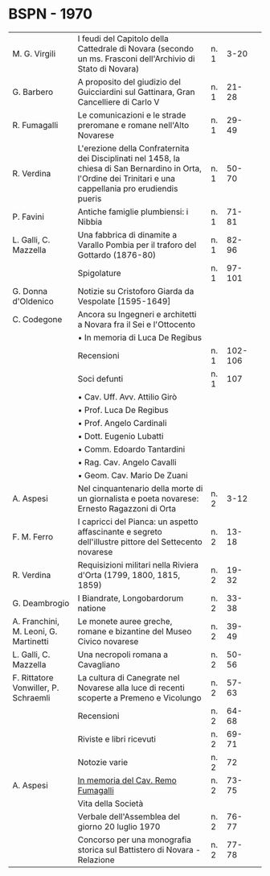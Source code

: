 # BSPN - 1970

<table>
    <tr>
        <td>M. G. Virgili</td>
        <td>I feudi del Capitolo della Cattedrale di Novara (secondo un ms. Frasconi dell'Archivio di Stato di Novara)
        </td>
        <td>n. 1</td>
        <td>3-20</td>
        <td></td>
    </tr>
    <tr>
        <td>G. Barbero</td>
        <td>A proposito del giudizio del Guicciardini sul Gattinara, Gran Cancelliere di Carlo V</td>
        <td>n. 1</td>
        <td>21-28</td>
        <td></td>
    </tr>
    <tr>
        <td>R. Fumagalli</td>
        <td>Le comunicazioni e le strade preromane e romane nell'Alto Novarese</td>
        <td>n. 1</td>
        <td>29-49</td>
        <td></td>
    </tr>
    <tr>
        <td>R. Verdina</td>
        <td>L'erezione della Confraternita dei Disciplinati nel 1458, la chiesa di San Bernardino in Orta, l'Ordine dei
            Trinitari e una cappellania pro erudiendis pueris
        </td>
        <td>n. 1</td>
        <td>50-70</td>
        <td></td>
    </tr>
    <tr>
        <td>P. Favini</td>
        <td>Antiche famiglie plumbiensi: i Nibbia</td>
        <td>n. 1</td>
        <td>71-81</td>
        <td></td>
    </tr>
    <tr>
        <td>L. Galli, C. Mazzella</td>
        <td>Una fabbrica di dinamite a Varallo Pombia per il traforo del Gottardo (1876-80)</td>
        <td>n. 1</td>
        <td>82-96</td>
        <td></td>
    </tr>
    <tr>
        <td></td>
        <td>Spigolature</td>
        <td>n. 1</td>
        <td>97-101</td>
        <td></td>
    </tr>
    <tr>
        <td>G. Donna d'Oldenico</td>
        <td>Notizie su Cristoforo Giarda da Vespolate [1595-1649]</td>
        <td></td>
        <td></td>
    </tr>
    <tr>
        <td>C. Codegone</td>
        <td>Ancora su Ingegneri e architetti a Novara fra il Sei e l'Ottocento</td>
        <td></td>
        <td></td>
    </tr>
    <tr>
        <td></td>
        <td>• In memoria di Luca De Regibus</td>
        <td></td>
        <td></td>
    </tr>
    <tr>
        <td></td>
        <td>Recensioni</td>
        <td>n. 1</td>
        <td>102-106</td>
        <td></td>
    </tr>
    <tr>
        <td></td>
        <td>Soci defunti</td>
        <td>n. 1</td>
        <td>107</td>
        <td></td>
    </tr>
    <tr>
        <td></td>
        <td>• Cav. Uff. Avv. Attilio Girò</td>
        <td></td>
        <td></td>
    </tr>
    <tr>
        <td></td>
        <td>• Prof. Luca De Regibus</td>
        <td></td>
        <td></td>
    </tr>
    <tr>
        <td></td>
        <td>• Prof. Angelo Cardinali</td>
        <td></td>
        <td></td>
    </tr>
    <tr>
        <td></td>
        <td>• Dott. Eugenio Lubatti</td>
        <td></td>
        <td></td>
    </tr>
    <tr>
        <td></td>
        <td>• Comm. Edoardo Tantardini</td>
        <td></td>
        <td></td>
    </tr>
    <tr>
        <td></td>
        <td>• Rag. Cav. Angelo Cavalli</td>
        <td></td>
        <td></td>
    </tr>
    <tr>
        <td></td>
        <td>• Geom. Cav. Mario De Zuani</td>
        <td></td>
        <td></td>
    </tr>
    <tr>
        <td>A. Aspesi</td>
        <td>Nel cinquantenario della morte di un giornalista e poeta novarese: Ernesto Ragazzoni di Orta</td>
        <td>n. 2</td>
        <td>3-12</td>
        <td></td>
    </tr>
    <tr>
        <td>F. M. Ferro</td>
        <td>I capricci del Pianca: un aspetto affascinante e segreto dell'illustre pittore del Settecento novarese</td>
        <td>n. 2</td>
        <td>13-18</td>
        <td></td>
    </tr>
    <tr>
        <td>R. Verdina</td>
        <td>Requisizioni militari nella Riviera d'Orta (1799, 1800, 1815, 1859)</td>
        <td>n. 2</td>
        <td>19-32</td>
        <td></td>
    </tr>
    <tr>
        <td>G. Deambrogio</td>
        <td>I Biandrate, Longobardorum natione</td>
        <td>n. 2</td>
        <td>33-38</td>
        <td></td>
    </tr>
    <tr>
        <td>A. Franchini, M. Leoni, G. Martinetti</td>
        <td>Le monete auree greche, romane e bizantine del Museo Civico novarese</td>
        <td>n. 2</td>
        <td>39-49</td>
        <td></td>
    </tr>
    <tr>
        <td>L. Galli, C. Mazzella</td>
        <td>Una necropoli romana a Cavagliano</td>
        <td>n. 2</td>
        <td>50-56</td>
        <td></td>
    </tr>
    <tr>
        <td>F. Rittatore Vonwiller, P. Schraemli</td>
        <td>La cultura di Canegrate nel Novarese alla luce di recenti scoperte a Premeno e Vicolungo</td>
        <td>n. 2</td>
        <td>57-63</td>
        <td></td>
    </tr>
    <tr>
        <td></td>
        <td>Recensioni</td>
        <td>n. 2</td>
        <td>64-68</td>
        <td></td>
    </tr>
    <tr>
        <td></td>
        <td>Riviste e libri ricevuti</td>
        <td>n. 2</td>
        <td>69-71</td>
        <td></td>
    </tr>
    <tr>
        <td></td>
        <td>Notozie varie</td>
        <td>n. 2</td>
        <td>72</td>
        <td></td>
    </tr>
    <tr>
        <td>A. Aspesi</td>
        <td><a href="http://www.ssno.it/SSN/ssn_nec_Fumagalli.html">In memoria del Cav. Remo Fumagalli</a></td>
        <td>n. 2</td>
        <td>73-75</td>
        <td></td>
    </tr>
    <tr>
        <td></td>
        <td>Vita della Società</td>
        <td></td>
        <td></td>
        <td></td>
    </tr>
    <tr>
        <td></td>
        <td>Verbale dell'Assemblea del giorno 20 luglio 1970</td>
        <td>n. 2</td>
        <td>76-77</td>
        <td></td>
    </tr>
    <tr>
        <td></td>
        <td>Concorso per una monografia storica sul Battistero di Novara - Relazione</td>
        <td>n. 2</td>
        <td>77-78</td>
        <td></td>
    </tr>
</table>